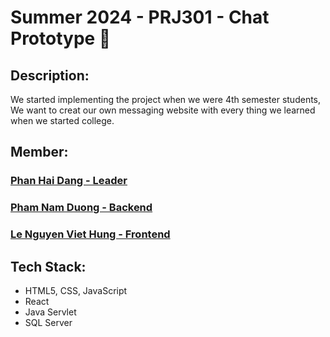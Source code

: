 # Summer 2024 - PRJ301 - Chat Prototype 🚀

## Description:

We started implementing the project when we were 4th semester students,
We want to creat our own messaging website with every thing we learned when we started college.

## Member:

### [Phan Hai Dang - Leader](https://github.com/dangph12)
### [Pham Nam Duong - Backend](https://github.com/namdng09)
### [Le Nguyen Viet Hung - Frontend](https://github.com/hungsuynghi)

## Tech Stack:

- HTML5, CSS, JavaScript
- React
- Java Servlet
- SQL Server

